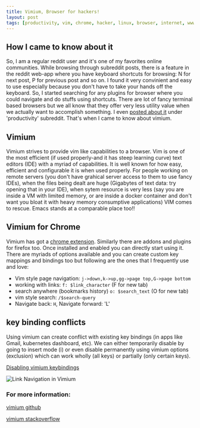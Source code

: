 ```yaml
---
title: Vimium, Browser for hackers!
layout: post
tags: [productivity, vim, chrome, hacker, linux, browser, internet, www]
---
```


## How I came to know about it

So, I am a regular reddit user and it's one of my favorites online communities. While browsing through subreddit posts, there is a feature in the reddit web-app where you have keyboard shortcuts for browsing: N for next post, P for previous post and so on. I found it very convinient and easy to use especially because you don't have to take your hands off the keyboard. So, I started searching for any plugins for browser where you could navigate and do stuffs using shortcuts. There are lot of fancy terminal based browsers but we all know that they offer very less utility value when we actually want to accomplish something. I even [posted about it](https://www.reddit.com/r/productivity/comments/8vsad7/do_you_know_of_a_plugin_addon_extension_which/) under 'productivity' subreddit. That's when I came to know about vimium.

## Vimium

Vimium strives to provide vim like capabilities to a browser. Vim is one of the most efficient (if used properly-and it has steep learning curve) text editors (IDE) with a myriad of capabilities. It is well known for how easy, efficient and configurable it is when used properly. For people working on remote servers (you don't have grahical server access to them to use fancy IDEs), when the files being dealt are huge (Gigabytes of text data: try opening that in your IDE), when sytem resource is very less (say you are inside a VM with limited memory, or are inside a docker container and don't want you bloat it with heavy memory consumptive applications) VIM comes to rescue. Emacs stands at a comparable place too!!

## Vimium for Chrome
Vimium has got a [chrome extension](https://chrome.google.com/webstore/detail/vimium/dbepggeogbaibhgnhhndojpepiihcmeb). Similarly there are addons and plugins for firefox too. Once installed and enabled you can directly start using it. There are myriads of options available and you can create custom key mappings and bindings too  but following are the ones that I frequently use and love:

* Vim style page navigation: `j->down,k->up,gg->page top,G->page bottom`
* working with links: `f: $link_character` (F for new tab)
* search anywhere (bookmarks history) `o: $search_text` (O for new tab) 
* vim style search: `/$search-query`
* Navigate back: `H`, Navigate forward: 'L'

## key binding conflicts
Using vimium can create conflict with existing key bindings (in apps like Gmail, kubernetes dashboard, etc). We can either temporarily disable by going to insert mode (i) or even disable permanently using vimium options (exclusion) which can work wholly (all keys) or partially (only certain keys).

[Disabling vimium keybindings](https://github.com/philc/vimium/wiki/Disabling-Vimium)

![Link Navigation in Vimium](https://sudipbhandari126.github.io/resources/links-vimium.gif)


### For more information:

[vimium github](https://github.com/philc/vimium)

[vimium stackoverflow](https://stackoverflow.com/search?q=vimium)
